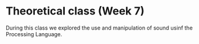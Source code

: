 # Theoretical class (Week 7)

During this class we explored the use and manipulation of sound usinf the Processing Language.


